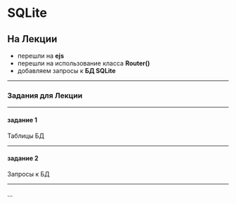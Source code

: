 # SQLite

## На Лекции  

- перешли на **ejs**  
- перешли на использование класса **Router()**  
- добавляем запросы к **БД SQLite**  

---  

### Задания для Лекции  

---  

#### задание 1  

Таблицы БД  

---  

#### задание 2  

Запросы к БД  

---  

...  
